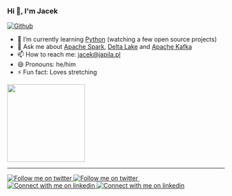 ### Hi 👋, I'm Jacek

[![Github](https://img.shields.io/github/followers/jaceklaskowski?label=Follow&style=social)](https://github.com/jaceklaskowski)

- 🌱 I’m currently learning [Python](https://gist.github.com/jaceklaskowski/cf4e82638d2bb459d922df6889c95f8b) (watching a few open source projects)
- 💬 Ask me about [Apache Spark](https://books.japila.pl/spark-sql-internals/), [Delta Lake](https://books.japila.pl/delta-lake-internals/) and [Apache Kafka](https://books.japila.pl/kafka-internals/)
- 📫 How to reach me: jacek@japila.pl
- 😄 Pronouns: he/him
- ⚡ Fun fact: Loves stretching

<a href="https://github.com/jaceklaskowski">
  <img align="center" height="180px" style="margin-right:10px" src="https://github-readme-stats.vercel.app/api?username=jaceklaskowski&count_private=true&show_icons=true&theme=radical" />
</a>

---

<div>
<!-- Light Mode -->
<a href="https://twitter.com/intent/follow?screen_name=jaceklaskowski#gh-light-mode-only">
<img src="https://img.shields.io/twitter/follow/jaceklaskowski?style=for-the-badge&logo=twitter&labelColor=000&color=3572A5#gh-light-mode-only" alt="Follow me on twitter" >
</a>
<!-- Dark Mode -->
<a href="https://twitter.com/intent/follow?screen_name=jaceklaskowski#gh-dark-mode-only">
<img src="https://img.shields.io/twitter/follow/jaceklaskowski?style=for-the-badge&logo=twitter&labelColor=000&color=FFF#gh-dark-mode-only" alt="Follow me on twitter" >
</a>
&nbsp;
<!-- Light Mode -->
<a href="https://www.linkedin.com/in/jaceklaskowski#gh-light-mode-only">
<img src="https://img.shields.io/badge/LinkedIn-3572A5?style=for-the-badge&logo=linkedin&logoColor=white#gh-light-mode-only" alt="Connect with me on linkedin" >
</a>
<!-- Dark Mode -->
<a href="https://www.linkedin.com/in/jaceklaskowski#gh-dark-mode-only">
<img src="https://img.shields.io/badge/LinkedIn-ffffff?style=for-the-badge&logo=linkedin&logoColor=0690FA#gh-dark-mode-only" alt="Connect with me on linkedin" >
</a>
</div>
